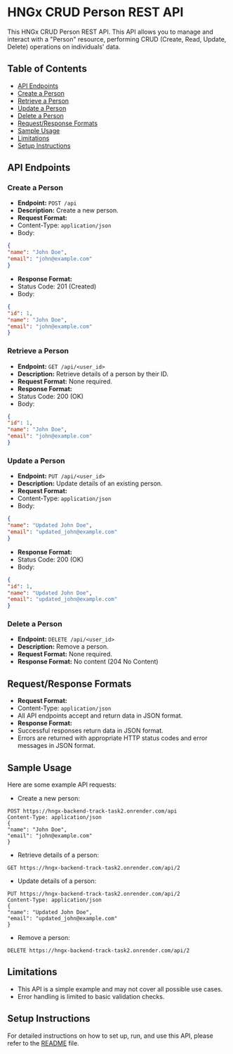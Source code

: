 # HNGx CRUD Person REST API
This HNGx CRUD Person REST API. This API allows you to manage
and interact with a "Person" resource, performing CRUD (Create, Read, Update, Delete)
operations on individuals' data.
## Table of Contents
- [API Endpoints](#api-endpoints)
- [Create a Person](#create-a-person)
- [Retrieve a Person](#retrieve-a-person)
- [Update a Person](#update-a-person)
- [Delete a Person](#delete-a-person)
- [Request/Response Formats](#requestresponse-formats)
- [Sample Usage](#sample-usage)
- [Limitations](#limitations)
- [Setup Instructions](#setup-instructions)
## API Endpoints
### Create a Person
- **Endpoint:** `POST /api`
- **Description:** Create a new person.
- **Request Format:**
- Content-Type: `application/json`
- Body:
```json
{
"name": "John Doe",
"email": "john@example.com"
}
```
- **Response Format:**
- Status Code: 201 (Created)
- Body:
```json
{
"id": 1,
"name": "John Doe",
"email": "john@example.com"
}
```
### Retrieve a Person
- **Endpoint:** `GET /api/<user_id>`
- **Description:** Retrieve details of a person by their ID.
- **Request Format:** None required.
- **Response Format:**
- Status Code: 200 (OK)
- Body:
```json
{
"id": 1,
"name": "John Doe",
"email": "john@example.com"
}
```
### Update a Person
- **Endpoint:** `PUT /api/<user_id>`
- **Description:** Update details of an existing person.
- **Request Format:**
- Content-Type: `application/json`
- Body:
```json
{
"name": "Updated John Doe",
"email": "updated_john@example.com"
}
```
- **Response Format:**
- Status Code: 200 (OK)
- Body:
```json
{
"id": 1,
"name": "Updated John Doe",
"email": "updated_john@example.com"
}
```
### Delete a Person
- **Endpoint:** `DELETE /api/<user_id>`
- **Description:** Remove a person.
- **Request Format:** None required.
- **Response Format:** No content (204 No Content)
## Request/Response Formats
- **Request Format:**
- Content-Type: `application/json`
- All API endpoints accept and return data in JSON format.
- **Response Format:**
- Successful responses return data in JSON format.
- Errors are returned with appropriate HTTP status codes and error messages in JSON format.
## Sample Usage
Here are some example API requests:
- Create a new person:
```http
POST https://hngx-backend-track-task2.onrender.com/api
Content-Type: application/json
{
"name": "John Doe",
"email": "john@example.com"
}
```
- Retrieve details of a person:
```http
GET https://hngx-backend-track-task2.onrender.com/api/2
```
- Update details of a person:
```http
PUT https://hngx-backend-track-task2.onrender.com/api/2
Content-Type: application/json
{
"name": "Updated John Doe",
"email": "updated_john@example.com"
}
```
- Remove a person:
```http
DELETE https://hngx-backend-track-task2.onrender.com/api/2
```
## Limitations
- This API is a simple example and may not cover all possible use cases.
- Error handling is limited to basic validation checks.
## Setup Instructions
For detailed instructions on how to set up, run, and use this API, please refer to the
[README](README.md) file.